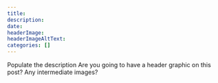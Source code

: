 ```yaml
---
title: 
description: 
date: 
headerImage: 
headerImageAltText: 
categories: []
---
```


Populate the description
Are you going to have a header graphic on this post?
Any intermediate images?
